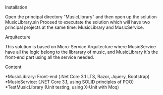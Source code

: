 Installation

Open the principal directory "MusicLibrary" and then open up the solution MusicLibrary.sln
Proceed to executate the solution which will have two principal projects at the same time: MusicLibrary and MusicService.

Arquitecture

This solution is based on Micro-Service Arquitecture where MusicService have all the logic belong to the librarary of music, and MusicLibrary it´s the front-end part
using all the service needed.

Content

*MusicLibrary: Front-end (.Net Core 3.1 LTS, Razor, Jquery, Bootstrap)
*MusicService: (.NET Core 3.1, using SOLID principles of POO)
*TestMusicLibrary (Unit testing, using X-Unit with Moq)
